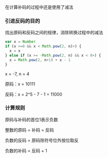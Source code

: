 在计算补码的过程中还是使用了减法

### 引进反码的目的

找出原码和反码之间的规律，消除转换过程中的减法

``` javascript
var x = Number
if (x >=0 && x < Math.pow(2, n)>) {
  x = x
} else if (x >= -Math.pow(2, n) && x < 0>) {
  x = Math.pow(2, n+1) + x - 1
}
```

x = -7, n = 4

原码：x = 10111

反码：x = 2^5 - 7 - 1 = 11000

### 计算规则

原码与补码的首位1表示负数

整数的原码 = 补码 = 反码

负数的反码 = 原码除符号位外按位取反

负数的补码 = 反码 + 1